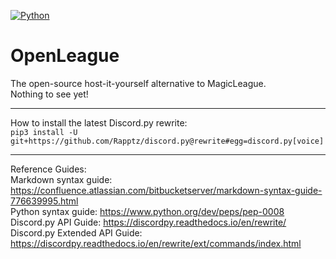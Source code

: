 [![Python](https://img.shields.io/badge/python-3.5-brightgreen.svg)](https://www.python.org/downloads/)

OpenLeague
==========
The open-source host-it-yourself alternative to MagicLeague.<br>
Nothing to see yet!
***
How to install the latest Discord.py rewrite:<br>
``pip3 install -U git+https://github.com/Rapptz/discord.py@rewrite#egg=discord.py[voice]``
***
Reference Guides:<br>
Markdown syntax guide: https://confluence.atlassian.com/bitbucketserver/markdown-syntax-guide-776639995.html<br>
Python syntax guide: https://www.python.org/dev/peps/pep-0008<br>
Discord.py API Guide: https://discordpy.readthedocs.io/en/rewrite/<br>
Discord.py Extended API Guide: https://discordpy.readthedocs.io/en/rewrite/ext/commands/index.html